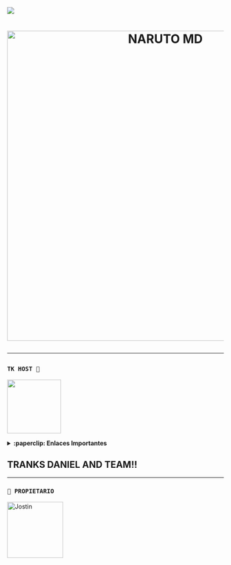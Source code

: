 <img src="https://readme-typing-svg.herokuapp.com/?font=mono&size=30&duration=4000&color=FF0000&center=falso&vCenter=falso&lines=亗+𝐍𝐀𝐑𝐔𝐓𝐎+𝐁𝐎𝐓+𝐌𝐃+亗;☣+𝐄𝐋+𝐌𝐄𝐉𝐎𝐑+☣;@jostin_max.bot">      

<h1 align="center">
<p>
<img src= "https://qu.ax/etRYF.jpg" alt="NARUTO MD" width="720">
</p>

---
### **`TK HOST 📲`**
<a href="https://dash.tk-joanhost.com"><img src="https://i.ibb.co/pr8TnWJ/SAVE-20240915-183758.jpg" height="125px"></a>

<details>
 <summary><b>:paperclip: Enlaces Importantes</b></summary>

- **Dashboard:** [`Aquí`](https://dash.tk-joanhost.com)
- **Panel:** [`Aquí`](https://panel.tk-joanhost.com)
- **Canal de WhatsApp:** [`Aquí`](https://whatsapp.com/channel/0029VaoZXbk6RGJNYQVP8r27)

</details>

## TRANKS DANIEL AND TEAM!!
----
### **`👑 PROPIETARIO`**
<a
href="https://github.com/Jostin-444"><img src="https://github.com/Jostin-444.png" width="130" height="130" alt="Jostin"/></a>
